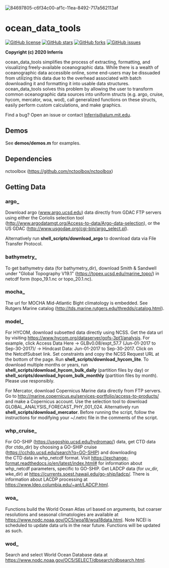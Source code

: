 ![84697805-c6f34c00-af1c-11ea-8492-717a562113af](https://user-images.githubusercontent.com/24570061/85356569-4664ba80-b4dd-11ea-9ec7-8ec26df76dcf.png)

# ocean_data_tools 

[![GitHub license](https://img.shields.io/github/license/lnferris/ocean_data_tools)](https://github.com/lnferris/ocean_data_tools/blob/master/LICENSE) [![GitHub stars](https://img.shields.io/github/stars/lnferris/ocean_data_tools)](https://github.com/lnferris/ocean_data_tools/stargazers) [![GitHub forks](https://img.shields.io/github/forks/lnferris/ocean_data_tools)](https://github.com/lnferris/ocean_data_tools/network) [![GitHub issues](https://img.shields.io/github/issues/lnferris/ocean_data_tools)](https://github.com/lnferris/ocean_data_tools/issues)

**Copyright (c) 2020 lnferris** 

ocean_data_tools simplifies the process of extracting, formatting, and visualizing freely-available oceanographic data. While there is a wealth of oceanographic data accessible online, some end-users may be dissuaded from utilizing this data due to the overhead associated with batch downloading it and formatting it into usable data structures. ocean_data_tools solves this problem by allowing the user to transform common oceanographic data sources into uniform structs (e.g. argo, cruise, hycom, mercator, woa, wod), call generalized functions on these structs, easily perform custom calculations, and make graphics.

Find a bug? Open an issue or contact lnferris@alum.mit.edu.

## Demos

See **demos/demos.m** for examples.

## Dependencies

nctoolbox (https://github.com/nctoolbox/nctoolbox)

## Getting Data

### argo_

Download argo (www.argo.ucsd.edu) data directly from GDAC FTP servers using either the Coriolis selection tool (http://www.argodatamgt.org/Access-to-data/Argo-data-selection), or the US GDAC (http://www.usgodae.org/cgi-bin/argo_select.pl).

Alternatively run **shell_scripts/download_argo** to download data via File Transfer Protocol.

### bathymetry_

To get bathymetry data (for bathymetry_dir), download Smith & Sandwell under "Global Topography V19.1" (https://topex.ucsd.edu/marine_topo/) in netcdf form (topo_19.1.nc or topo_20.1.nc).

### mocha_

The url for MOCHA Mid-Atlantic Bight climatology is embedded. See Rutgers Marine catalog (http://tds.marine.rutgers.edu/thredds/catalog.html).

### model_

For HYCOM, download subsetted data directly using NCSS. Get the data url by visiting https://www.hycom.org/dataserver/gofs-3pt1/analysis. For example, click Access Data Here -> GLBv0.08/expt_57.7 (Jun-01-2017 to Sep-30-2017)/ -> Hindcast Data: Jun-01-2017 to Sep-30-2017. Click on the NetcdfSubset link. Set constraints and copy the NCSS Request URL at the bottom of the page. Run **shell_scripts/download_hycom_lite**. To download multiple months or years, run **shell_scripts/download_hycom_bulk_daily** (partition files by day) or **shell_scripts/download_hycom_bulk_monthly** (partition files by month). Please use responsibly.

For Mercator, download Copernicus Marine data directly from FTP servers. Go to http://marine.copernicus.eu/services-portfolio/access-to-products/ and make a Copernicus account. Use the selection tool to download GLOBAL_ANALYSIS_FORECAST_PHY_001_024. Alternatively run **shell_scripts/download_mercator**. Before running the script, follow the instructions for modifying your ~/.netrc file in the comments of the script.

### whp_cruise_

For GO-SHIP (https://usgoship.ucsd.edu/hydromap/) data, get CTD data (for ctdo_dir) by choosing a GO-SHIP cruise (https://cchdo.ucsd.edu/search?q=GO-SHIP) and downloading the CTD data in whp_netcdf format. 
Visit https://exchange-format.readthedocs.io/en/latest/index.html# for information about whp_netcdf parameters, specific to GO-SHIP. Get LADCP data (for uv_dir, wke_dir) at https://currents.soest.hawaii.edu/go-ship/ladcp/. There is information about LACDP processing at https://www.ldeo.columbia.edu/~ant/LADCP.html.

### woa_

Functions build the World Ocean Atlas url based on arguments, but coarser resolutions and seasonal climatologies are available at https://www.nodc.noaa.gov/OC5/woa18/woa18data.html. Note NCEI is scheduled to update data urls in the near future. Functions will be updated as such.

### wod_

Search and select World Ocean Database data at https://www.nodc.noaa.gov/OC5/SELECT/dbsearch/dbsearch.html.
